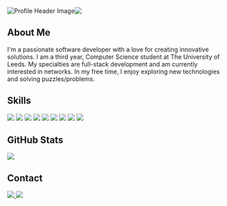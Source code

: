<!-- Profile Header -->
<div style="display:flex">
    <img src="https://www.google.com/url?sa=i&url=https%3A%2F%2Fwww.pngaaa.com%2Fdetail%2F1843034&psig=AOvVaw0FruoRikU3hx6xKveejAZl&ust=1718633378337000&source=images&cd=vfe&opi=89978449&ved=0CBEQjRxqFwoTCPir1LSm4IYDFQAAAAAdAAAAABAE" alt="Profile Header Image">
   <a href="https://linkedin.com/in/rheap404">
      <img src="https://img.shields.io/badge/LinkedIn-0077B5?style=flat-square&logo=linkedin&logoColor=white&color=blueviolet">
    </a>
</div>


<!--
<p align="center">
  <img src="https://github.com/rheap404/rheap404/raw/main/header.png" alt="Profile Header Image">
</p>
<h1 align="left">Hi, I'm Rhea! 👋</h1>
<p>
  <a href="https://linkedin.com/in/rheap404">LinkedIn</a> 
</p>
-->
<!-- About Me -->
## About Me

I'm a passionate software developer with a love for creating innovative solutions. I am a third year, Computer Science student at The University of Leeds. My specialties are full-stack development and am currently interested in networks. In my free time, I enjoy exploring new technologies and solving puzzles/problems.

<!-- Skills -->
## Skills

<p align="left">
   <img src="https://img.shields.io/badge/Java-007396?style=flat-square&logo=java&logoColor=white&color=blueviolet">
  <img src="https://img.shields.io/badge/Python-3776AB?style=flat-square&logo=python&logoColor=white&color=blueviolet">
  <img src="https://img.shields.io/badge/JavaScript-F7DF1E?style=flat-square&logo=javascript&logoColor=white&color=blueviolet">
  <img src="https://img.shields.io/badge/React-61DAFB?style=flat-square&logo=react&logoColor=white&color=blueviolet">
  <img src="https://img.shields.io/badge/Astro-0C1222?style=flat-square&logo=astro&logoColor=white&color=blueviolet">
  <img src="https://img.shields.io/badge/Linux-FCC624?style=flat-square&logo=linux&logoColor=white&color=blueviolet">
  <img src="https://img.shields.io/badge/VS%20Code-007ACC?style=flat-square&logo=visual-studio-code&logoColor=white&color=blueviolet">
  <img src="https://img.shields.io/badge/Git-F05032?style=flat-square&logo=git&logoColor=white&color=blueviolet">
  <img src="https://img.shields.io/badge/NPM-CB3837?style=flat-square&logo=npm&logoColor=white&color=blueviolet">
</p>



<!-- GitHub Stats -->
## GitHub Stats
<p align="left">
  <img src="https://github-readme-stats.vercel.app/api/top-langs/?username=rheap404&layout=compact&theme=radical">
</p>

<!-- Contact -->
## Contact
<p align="left">
  <a href="rheaprakash2004@gmail.com">
    <img src="https://img.shields.io/badge/Email-D14836?style=flat-square&logo=gmail&logoColor=white&color=red">
  </a>
  <a href="https://linkedin.com/in/rheap404">
    <img src="https://img.shields.io/badge/LinkedIn-0077B5?style=flat-square&logo=linkedin&logoColor=white&color=blue">
  </a>
</p>

<!-- Footer -->
<!-- 
<p align="center">
  <img src="https://github.com/rheap404/rheap404/raw/main/footer.png" alt="Profile Footer Image">
</p>
-->


